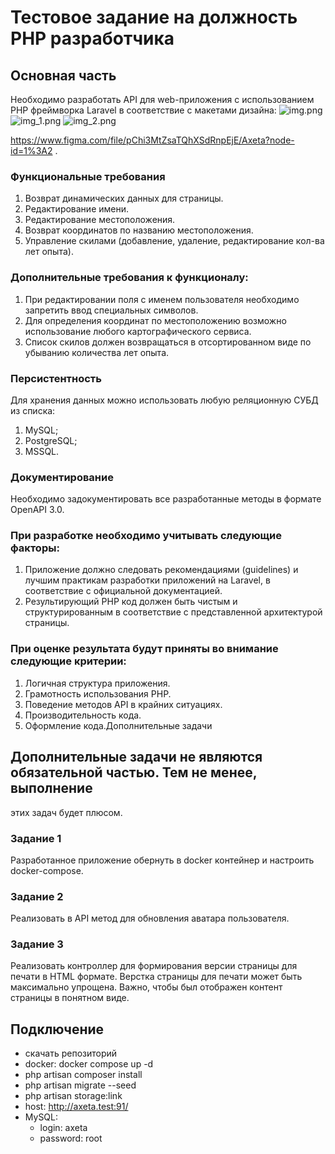 # Тестовое задание на должность PHP разработчика

## Основная часть

Необходимо разработать API для web-приложения с использованием PHP фреймворка
Laravel в соответствие с макетами дизайна:
![img.png](storage/app/img/img.png)
![img_1.png](storage/app/img/img_1.png)
![img_2.png](storage/app/img/img_2.png)

https://www.figma.com/file/pChi3MtZsaTQhXSdRnpEjE/Axeta?node-id=1%3A2 .

### Функциональные требования

1. Возврат динамических данных для страницы.
2. Редактирование имени.
3. Редактирование местоположения.
4. Возврат координатов по названию местоположения.
5. Управление скилами (добавление, удаление, редактирование кол-ва лет опыта).

### Дополнительные требования к функционалу:

1. При редактировании поля с именем пользователя необходимо запретить ввод
   специальных символов.
2. Для определения координат по местоположению возможно использование
   любого картографического сервиса.
3. Список скилов должен возвращаться в отсортированном виде по убыванию
   количества лет опыта.

### Персистентность

Для хранения данных можно использовать любую реляционную СУБД из списка:

1. MySQL;
2. PostgreSQL;
3. MSSQL.

### Документирование

Необходимо задокументировать все разработанные методы в формате OpenAPI 3.0.

### При разработке необходимо учитывать следующие факторы:

1. Приложение должно следовать рекомендациями (guidelines) и лучшим
   практикам разработки приложений на Laravel, в соответствие с официальной
   документацией.
2. Результирующий PHP код должен быть чистым и структурированным в
   соответствие с представленной архитектурой страницы.

### При оценке результата будут приняты во внимание следующие критерии:

1. Логичная структура приложения.
2. Грамотность использования PHP.
3. Поведение методов API в крайних ситуациях.
4. Производительность кода.
5. Оформление кода.Дополнительные задачи

## Дополнительные задачи не являются обязательной частью. Тем не менее, выполнение

этих задач будет плюсом.

### Задание 1

Разработанное приложение обернуть в docker контейнер и настроить docker-compose.

### Задание 2

Реализовать в API метод для обновления аватара пользователя.

### Задание 3

Реализовать контроллер для формирования версии страницы для печати в HTML
формате. Верстка страницы для печати может быть максимально упрощена. Важно,
чтобы был отображен контент страницы в понятном виде.

## Подключение

- скачать репозиторий
- docker: docker compose up -d
- php artisan composer install
- php artisan migrate --seed
- php artisan storage:link
- host: http://axeta.test:91/
- MySQL:
    - login: axeta
    - password: root
